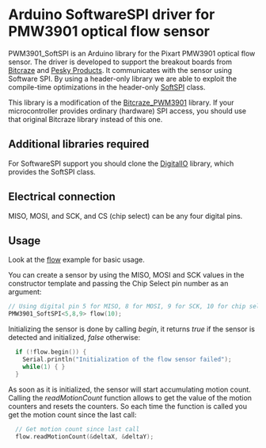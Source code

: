 # Arduino SoftwareSPI driver for PMW3901 optical flow sensor

PWM3901_SoftSPI is an Arduino library for the Pixart PMW3901 optical flow sensor. The driver
is developed to support the breakout boards from [Bitcraze](https://wiki.bitcraze.io/breakout:flow)
and [Pesky Products](https://oshpark.com/shared_projects/autoGC8x).  It
communicates with the sensor using Software SPI.  By using a header-only library we are able to 
exploit the compile-time optimizations in the header-only
[SoftSPI](https://github.com/simondlevy/DigitalIO/blob/master/src/SoftSPI.h)
class.

This library is a modification of the [Bitcraze_PWM3901](https://github.com/bitcraze/Bitcraze_PMW3901) library.
If your microcontroller provides ordinary (hardware) SPI access, you should use that original Bitcraze
library instead of this one.

## Additional libraries required

For SoftwareSPI support you should clone the [DigitalIO](https://github.com/simondlevy/DigitalIO) library, which
provides the SoftSPI class.

## Electrical connection

MISO, MOSI, and SCK, and CS (chip select) can be any four digital pins.

## Usage

Look at the [flow](examples/flow/flow.ino) example for basic usage.

You can create a sensor by using the MISO, MOSI and SCK values in the constructor template and passing the Chip Select pin number as an argument:

``` C++
// Using digital pin 5 for MISO, 8 for MOSI, 9 for SCK, 10 for chip select
PMW3901_SoftSPI<5,8,9> flow(10);
```

Initializing the sensor is done by calling *begin*, it returns *true* if the
sensor is detected and initialized, *false* otherwise:

``` C++
  if (!flow.begin()) {
    Serial.println("Initialization of the flow sensor failed");
    while(1) { }
  }
```

As soon as it is initialized, the sensor will start accumulating motion count.
Calling the *readMotionCount* function allows to get the value of the motion
counters and resets the counters. So each time the function is called you get
the motion count since the last call:

``` C++
  // Get motion count since last call
  flow.readMotionCount(&deltaX, &deltaY);
```
